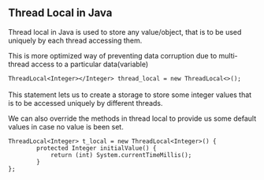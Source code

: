 ## Thread Local in Java

Thread local in Java is used to store any value/object, that is to be used uniquely by each thread accessing them.

This is more optimized way of preventing data corruption due to multi-thread access to a particular data(variable)

```ThreadLocal<Integer></Integer> thread_local = new ThreadLocal<>(); ```
<br></br>
This statement lets us to create a storage to store some integer values that is to be accessed uniquely by different threads.

We can also override the methods in thread local to provide us some default values in case no value is been set.

```
ThreadLocal<Integer> t_local = new ThreadLocal<Integer>() {  
        protected Integer initialValue() {
            return (int) System.currentTimeMillis();                  
        }
};
```

